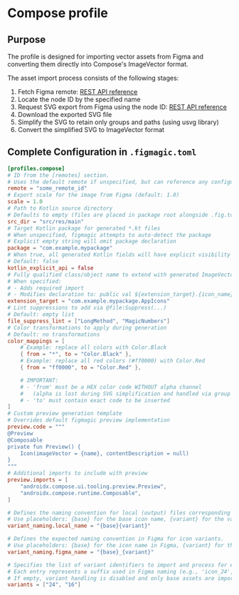 # Compose profile

## Purpose

The profile is designed for importing vector assets from Figma and converting them directly into Compose's ImageVector format.

The asset import process consists of the following stages:
1. Fetch Figma remote: [REST API reference](https://www.figma.com/developers/api#get-file-nodes-endpoint)
1. Locate the node ID by the specified name
1. Request SVG export from Figma using the node ID: [REST API reference](https://www.figma.com/developers/api#get-images-endpoint)
1. Download the exported SVG file
1. Simplify the SVG to retain only groups and paths (using usvg library)
1. Convert the simplified SVG to ImageVector format

## Complete Configuration in `.figmagic.toml`

```toml
[profiles.compose]
# ID from the [remotes] section. 
# Uses the default remote if unspecified, but can reference any configured remote
remote = "some_remote_id"
# Export scale for the image from Figma (default: 1.0)
scale = 1.0
# Path to Kotlin source directory
# Defaults to empty (files are placed in package root alongside .fig.toml)
src_dir = "src/res/main"
# Target Kotlin package for generated *.kt files
# When unspecified, figmagic attempts to auto-detect the package
# Explicit empty string will omit package declaration
package = "com.example.mypackage"
# When true, all generated Kotlin fields will have explicit visibility modifiers
# Default: false
kotlin_explicit_api = false
# Fully qualified class/object name to extend with generated ImageVector
# When specified:
# - Adds required import
# - Modifies declaration to: public val ${extension_target}.{icon_name}: ImageVector = ...
extension_target = "com.example.mypackage.AppIcons"
# Lint suppressions to add via @file:Suppress(...)
# Default: empty list
file_suppress_lint = ["LongMethod", "MagicNumbers"]
# Color transformations to apply during generation
# Default: no transformations
color_mappings = [
    # Example: replace all colors with Color.Black
    { from = "*", to = "Color.Black" },
    # Example: replace all red colors (#ff0000) with Color.Red
    { from = "ff0000", to = "Color.Red" },

    # IMPORTANT: 
    # - 'from' must be a HEX color code WITHOUT alpha channel
    #   (alpha is lost during SVG simplification and handled via group opacity)
    # - 'to' must contain exact code to be inserted
]
# Custom preview generation template
# Overrides default figmagic preview implementation
preview.code = """
@Preview
@Composable
private fun Preview() {
    Icon(imageVector = {name}, contentDescription = null)
}
"""
# Additional imports to include with preview
preview.imports = [
    "androidx.compose.ui.tooling.preview.Preview",
    "androidx.compose.runtime.Composable",
]

# Defines the naming convention for local (output) files corresponding to variants.
# Use placeholders: {base} for the base icon name, {variant} for the variant suffix.
variant_naming.local_name = "{base}{variant}"

# Defines the expected naming convention in Figma for icon variants.
# Use placeholders: {base} for the icon name in Figma, {variant} for the variant identifier.
variant_naming.figma_name = "{base}_{variant}"

# Specifies the list of variant identifiers to import and process for each base asset.
# Each entry represents a suffix used in Figma naming (e.g., 'icon_24', 'icon_16').
# If empty, variant handling is disabled and only base assets are imported.
variants = ["24", "16"]
```